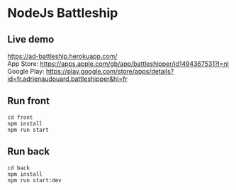 # NodeJs Battleship

## Live demo
https://ad-battleship.herokuapp.com/  
App Store: https://apps.apple.com/gb/app/battleshipper/id1494367531?l=nl  
Google Play: https://play.google.com/store/apps/details?id=fr.adrienaudouard.battleshipper&hl=fr

## Run front

```
cd front
npm install
npm run start
```

## Run back

```
cd back
npm install
npm run start:dev
```
